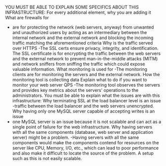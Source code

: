 YOU MUST BE ABLE TO EXPLAIN SOME SPECIFICS ABOUT THIS INFRASTRUCTURE:
For every additional element, why you are adding it
What are firewalls for
-	are for protecting the network (web servers, anyway) from unwanted and unauthorized users by acting as an intermediary between the internal network and the external network and blocking the incoming traffic matching the aforementioned criteria
Why is the traffic served over HTTPS
-The SSL certs ensure privacy, integrity, and identification. The SSL certificate is for encrypting the traffic between the web servers and the external network to prevent man-in-the-middle attacks (MITM) and network sniffers from sniffing the traffic which could expose valuable information.
What monitoring is used for
-The monitoring clients are for monitoring the servers and the external network.
How the monitoring tool is collecting data
Explain what to do if you want to monitor your web server QPS
-The monitoring tool observes the servers and provides key metrics about the servers' operations to the administrators.
You must be able to explain what the issues are with this infrastructure:
Why terminating SSL at the load balancer level is an issue
-traffic between the load balancer and the web servers unencrypted.
Why having only one MySQL server capable of accepting writes is an issue
-	one MySQL server is an issue because it is not scalable and can act as a single point of failure for the web infrastructure.
Why having servers with all the same components (database, web server and application server) might be a problem.
-Having servers with all the same components would make the components contend for resources on the server like CPU, Memory, I/O, etc., which can lead to poor performance and also make it difficult to locate the source of the problem. A setup such as this is not easily scalable.

